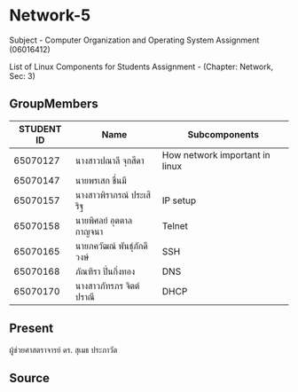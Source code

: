 # Network-5

Subject - Computer Organization and Operating System Assignment (06016412)

List of Linux Components for Students Assignment - (Chapter: Network, Sec: 3)


## GroupMembers

| STUDENT ID|Name|Subcomponents|
|-----------|----|-------------|
|65070127 |นางสาวปณาลี จุกสีดา     |How network important in linux |
|65070147 |นายพรเสก ชื่นมี         ||
|65070157 |นางสาวพิราภรณ์ ประเสิริฐ  |IP setup|
|65070158 |นายพิศลย์ อุตตาลกาญจนา |Telnet|
|65070165 |นายภควัฒณ์ พันธุ์ภักดีวงษ์ |SSH|
|65070168 |ภัณฑิรา ปิ่นกิ่งทอง       |DNS|
|65070170 |นางสาวภัทรภร จิตต์ปราณี  |DHCP|


## Present
ผู้ช่วยศาสตราจารย์ ดร. สุเมธ ประภาวัต


## Source
